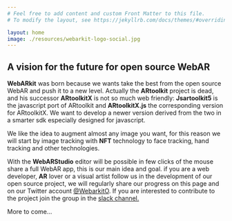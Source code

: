 ```yaml
---
# Feel free to add content and custom Front Matter to this file.
# To modify the layout, see https://jekyllrb.com/docs/themes/#overriding-theme-defaults

layout: home
image: ./resources/webarkit-logo-social.jpg
---
```

## A vision for the future for open source WebAR

**WebARkit** was born because we wants take the best from the open source WebAR and push it to a new level.
Actually the **ARtoolkit** project is dead, and his successor **ARtoolkitX** is not so much web friendly: **Jsartoolkit5** is the javascript port of ARtoolkit and **ARtoolkitX.js** the corresponding version for ARtoolkitX. We want to develop a newer version derived from the two in a smarter
sdk especially designed for javascript.

We like the idea to augment almost any image you want, for this reason we will start by image tracking with **NFT** technology to face tracking, hand tracking and other technologies.

With the **WebARStudio** editor will be possible in few clicks of the mouse share a full WebAR app, this is our main idea and goal.
if you are a web developer, **AR** lover or a visual artist follow us in the development of our open source project, we will regularly share our progress on this page and on our Twitter account [@WebarkitO](https://twitter.com/WebarkitO).
If you are interested to contribute to the project join the group in the [slack channel.](https://join.slack.com/t/webarkit/shared_invite/zt-ecq9duuo-hNBNqXVfp6DRDU_5QwI~XA)

More to come...
